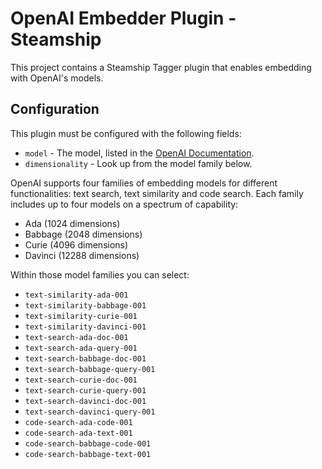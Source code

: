 # OpenAI Embedder Plugin - Steamship

This project contains a Steamship Tagger plugin that enables embedding with OpenAI's models.

## Configuration

This plugin must be configured with the following fields:

* `model` - The model, listed in the [OpenAI Documentation](https://studio.oneai.com/docs?api=Pipeline+API&item=Expected+Input+Format&accordion=Introduction%2CPipeline+API%2CNode.js+SDK+Reference%2CClustering+API).
* `dimensionality` - Look up from the model family below.

OpenAI supports four families of embedding models for different functionalities: text search, text similarity and code search. 
Each family includes up to four models on a spectrum of capability:

* Ada (1024 dimensions)
* Babbage (2048 dimensions)
* Curie (4096 dimensions)
* Davinci (12288 dimensions)

Within those model families you can select:

* `text-similarity-ada-001`
* `text-similarity-babbage-001`
* `text-similarity-curie-001`
* `text-similarity-davinci-001`
* `text-search-ada-doc-001`
* `text-search-ada-query-001`
* `text-search-babbage-doc-001`
* `text-search-babbage-query-001`
* `text-search-curie-doc-001`
* `text-search-curie-query-001`
* `text-search-davinci-doc-001`
* `text-search-davinci-query-001`
* `code-search-ada-code-001`
* `code-search-ada-text-001`
* `code-search-babbage-code-001`
* `code-search-babbage-text-001`

